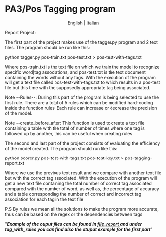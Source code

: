 # PA3/Pos Tagging program
<p align = "center">
  <span>English</span> |
  <a href = "https://github.com/romerotac/PA3/tree/master/languages/Italian"> Italian </a>
</*>

Report Project:

The first part of the project makes use of the tagger.py program and 2 text files.
The program should be run like this:

python tagger.py pos-train.txt pos-test.txt > pos-test-with-tags.txt

Where pos-train.txt is the text file on which we train the model to recognize specific word|tag associations, and pos-test.txt is the text document containing the words without any tags. With the execution of the program will get a text file called pos-test-with-tags.txt to which results in a pos-test file but this time with the supposedly appropriate tag being associated.

Note --Rules--:
During this part of the program is being selected to use the first rule. There are a total of 5 rules which can be modified hard-coding inside the function rules. Each rule can increase or decrease the precision of the model.

Note --create_before_after:
This function is used to create a text file containing a table with the total of number of times where one tag is followed up by another, this can be useful when creating rules 

The second and last part of the project consists of evaluating the efficiency of the model created.
The program should run like this:

python scorer.py pos-test-with-tags.txt pos-test-key.txt > pos-tagging-report.txt

Where we use the previous text result and we compare with another text file but with the correct tag associated. With the execution of the program will get a new text file containing the total number of correct tag associated compared with the number of word, as well as, the percentage of accuracy and a table corresponding the number of correct and incorrect tag association for each tag in the text file

P.S By rules we mean all the solutions to make the program more accurate, thus can be based on the regex or the dependencies between tags

"***Example of the ouput files can be found in <a href = "https://github.com/romerotac/PA3/tree/master/file_report"> file_report <a> and under tag_with_rules you can find also the otuput example for the first part***"
